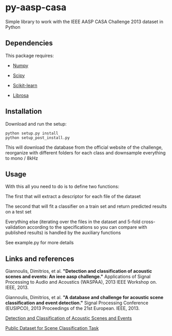 # py-aasp-casa
Simple library to work with the IEEE AASP CASA Challenge 2013 dataset in Python

## Dependencies

This package requires:

* [Numpy](http://www.numpy.org/)

* [Scipy](http://www.scipy.org/)

* [Scikit-learn](http://scikit-learn.org/)

* [Librosa](https://github.com/bmcfee/librosa)

## Installation
Download and run the setup:

	python setup.py install
	python setup_post_install.py

This will download the database from the official website of the challenge, reorganize with different folders for each class and downsample everything to mono / 8kHz

## Usage
With this all you need to do is to define two functions:

The first that will extract a descriptor for each file of the dataset

The second that will fit a classifier on a train set and return predicted results on a test set

Everything else (iterating over the files in the dataset and 5-fold cross-validation according to the specifications so you can compare with published results) is handled by the auxiliary functions

See example.py for more details

## Links and references

Giannoulis, Dimitrios, et al.
**"Detection and classification of acoustic scenes and events: An ieee aasp challenge."**
Applications of Signal Processing to Audio and Acoustics (WASPAA), 2013 IEEE Workshop on. IEEE, 2013.

Giannoulis, Dimitrios, et al.
**"A database and challenge for acoustic scene classification and event detection."**
Signal Processing Conference (EUSIPCO), 2013 Proceedings of the 21st European. IEEE, 2013.

[Detection and Classification of Acoustic Scenes and Events][]

[Public Dataset for Scene Classification Task][]

[Detection and Classification of Acoustic Scenes and Events]: http://c4dm.eecs.qmul.ac.uk/sceneseventschallenge/

[Public Dataset for Scene Classification Task]: http://c4dm.eecs.qmul.ac.uk/rdr/handle/123456789/29

